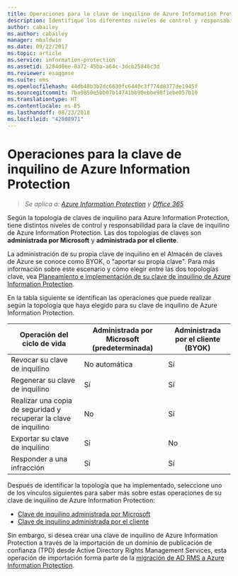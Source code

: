 ```yaml
---
title: Operaciones para la clave de inquilino de Azure Information Protection
description: Identifique los diferentes niveles de control y responsabilidad que tiene para su clave de inquilino de Azure Information Protection.
author: cabailey
ms.author: cabailey
manager: mbaldwin
ms.date: 09/22/2017
ms.topic: article
ms.service: information-protection
ms.assetid: 1284d0ee-0a72-45ba-a64c-3dcb25846c3d
ms.reviewer: esaggese
ms.suite: ems
ms.openlocfilehash: 44db48b3b7dc6630fc6440c3f774d8377de1945f
ms.sourcegitcommit: 7ba9850e5bb07b14741bb90ebbe98f1ebe057b10
ms.translationtype: HT
ms.contentlocale: es-ES
ms.lasthandoff: 08/23/2018
ms.locfileid: "42808971"
---
```

# <a name="operations-for-your-azure-information-protection-tenant-key"></a>Operaciones para la clave de inquilino de Azure Information Protection

>*Se aplica a: [Azure Information Protection](https://azure.microsoft.com/pricing/details/information-protection) y [Office 365](http://download.microsoft.com/download/E/C/F/ECF42E71-4EC0-48FF-AA00-577AC14D5B5C/Azure_Information_Protection_licensing_datasheet_EN-US.pdf)*

Según la topología de claves de inquilino para Azure Information Protection, tiene distintos niveles de control y responsabilidad para la clave de inquilino de Azure Information Protection. Las dos topologías de claves son **administrada por Microsoft** y **administrada por el cliente**.

La administración de su propia clave de inquilino en el Almacén de claves de Azure se conoce como BYOK, o "aportar su propia clave". Para más información sobre este escenario y cómo elegir entre las dos topologías clave, vea [Planeamiento e implementación de su clave de inquilino de Azure Information Protection](plan-implement-tenant-key.md).

En la tabla siguiente se identifican las operaciones que puede realizar según la topología que haya elegido para su clave de inquilino de Azure Information Protection.

|Operación del ciclo de vida|Administrada por Microsoft (predeterminada)|Administrada por el cliente (BYOK)|
|-----------------------|-------------------------------|---------------------------|
|Revocar su clave de inquilino|No automática|Sí|
|Regenerar su clave de inquilino|Sí|Sí|
|Realizar una copia de seguridad y recuperar la clave de inquilino|No|Sí|
|Exportar su clave de inquilino|Sí|No|
|Responder a una infracción|Sí|Sí|

Después de identificar la topología que ha implementado, seleccione uno de los vínculos siguientes para saber más sobre estas operaciones de su clave de inquilino de Azure Information Protection:

- [Clave de inquilino administrada por Microsoft](operations-microsoft-managed-tenant-key.md)
- [Clave de inquilino administrada por el cliente](operations-customer-managed-tenant-key.md)

Sin embargo, si desea crear una clave de inquilino de Azure Information Protection a través de la importación de un dominio de publicación de confianza (TPD) desde Active Directory Rights Management Services, esta operación de importación forma parte de la [migración de AD RMS a Azure Information Protection](migrate-from-ad-rms-to-azure-rms.md).  

